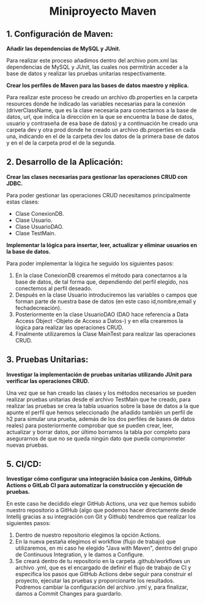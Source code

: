 <h1 align= "center"> Miniproyecto Maven </h1>

<h2> 1. Configuración de Maven:</h2>

 <b> Añadir las dependencias de MySQL y JUnit.</b>

Para realizar este proceso añadimos dentro del archivo pom.xml las dependencias de MySQL y JUnit, las
cuales nos permitirán acceder a la base de datos y realizar las pruebas unitarias respectivamente.

<b> Crear los perfiles de Maven para las bases de datos maestro y réplica.</b>

Para realizar este proceso he creado un archivo db.properties en la carpeta resources donde he 
indicado las variables necesarias para la conexión (driverClassName, que es la clase necesaria
para conectarnos a la base de datos, url, que indica la dirección en la que se encuentra la base de
datos, usuario y contraseña de esa base de datos) y a continuación he creado una carpeta dev y otra prod
donde he creado un archivo db.properties en cada una, indicando en el de la carpeta dev los datos de la
primera base de datos y en el de la carpeta prod el de la segunda.
<h2>2. Desarrollo de la Aplicación:</h2>
<b> Crear las clases necesarias para gestionar las operaciones CRUD con JDBC.</b>

Para poder gestionar las operaciones CRUD necesitamos principalmente estas clases:

<ul>
<li> Clase ConexionDB.
<li> Clase Usuario. </li>
<li> Clase UsuarioDAO. </li>
<li> Clase TestMain. </li></ul>

<b> Implementar la lógica para insertar, leer, actualizar y eliminar usuarios en la base
de datos.</b>

Para poder implementar la lógica he seguido los siguientes pasos:

<ol>
<li>En la clase ConexionDB crearemos el método para conectarnos a la base de datos, de tal
forma que, dependiendo del perfil elegido, nos conectemos al perfil deseado.</li>
<li>Después en la clase Usuario introduciremos las variables o campos que forman parte de nuestra
base de datos (en este caso id,nombre,email y fechadecreación).</li>
<li>Posteriormente en la clase UsuarioDAO (DAO hace referencia a Data Access Object -Objeto de Acceso
a Datos-) y en ella crearemos la lógica para realizar las operaciones CRUD. </li>
<li>Finalmente utilizaremos la Clase MainTest para realizar las operaciones CRUD.</li> </ol>

<h2>3. Pruebas Unitarias:</h2>
<b> Investigar la implementación de pruebas unitarias utilizando JUnit para verificar las
operaciones CRUD.</b>

Una vez que se han creado las clases y los métodos necesarios se pueden realizar pruebas
unitarias desde el archivo TestMain que he creado, para realizar las pruebas se crea la tabla
usuarios sobre la base de datos a la que apunte el perfil que hemos seleccionado (he añadido
también un perfil de h2 para simular una prueba, además de los dos perfiles de bases de datos
reales) para posteriormente comprobar que se pueden crear, leer, actualizar y borrar datos,
por último borramos la tabla por completo para asegurarnos de que no se queda ningún dato que
pueda comprometer nuevas pruebas.

<h2>5. CI/CD:</h2>
<b> Investigar cómo configurar una integración básica con Jenkins, GitHub Actions o
GitLab CI para automatizar la construcción y ejecución de pruebas.</b>

En este caso he decidido elegir GitHub Actions, una vez que hemos subido nuestro repositorio a GitHub
(algo que podemos hacer directamente desde Intellij gracias a su integración con Git y Github) tendremos
que realizar los siguientes pasos:
<ol>
<li>Dentro de nuestro repositorio elegimos la opción Actions.</li>
<li>En la nueva pestaña elegimos el workflow (flujo de trabajo) que utilizaremos, en mi caso he elegido
"Java with Maven", dentro del grupo de Continuous Integration, y le damos a Configure.</li>
<li>Se creará dentro de tu repositorio en la carpeta .github/workflows un archivo .yml, que es el
encargado de definir el flujo de trabajo de CI y especifica los pasos que GitHub Actions debe seguir para construir el proyecto, ejecutar las pruebas y proporcionarte los resultados. Podremos cambiar la
configuración del archivo .yml y, para finalizar, damos a Commit Changes para guardarlo. </li></ol>
